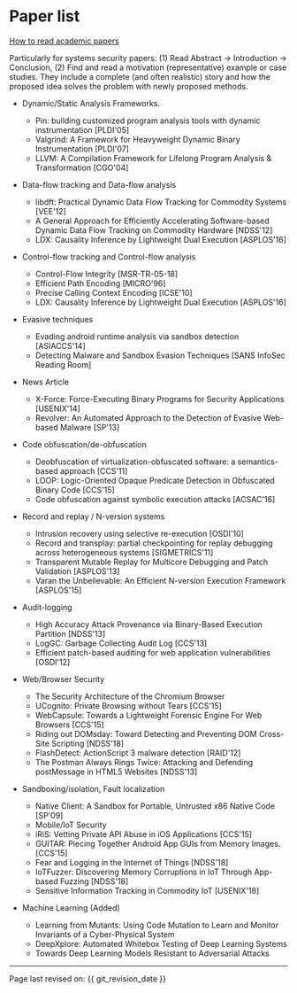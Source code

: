 # Paper list

[How to read academic papers](https://medium.com/ai-saturdays/how-to-read-academic-papers-without-freaking-out-3f7ef43a070f)

Particularly for systems security papers: (1) Read Abstract -> Introduction -> Conclusion, (2) Find and read a motivation (representative) example or case studies. They include a complete (and often realistic) story and how the proposed idea solves the problem with newly proposed methods. 


* Dynamic/Static Analysis Frameworks. 

    * Pin: building customized program analysis tools with dynamic instrumentation [PLDI'05]
    * Valgrind: A Framework for Heavyweight Dynamic Binary Instrumentation [PLDI'07]
    * LLVM: A Compilation Framework for Lifelong Program Analysis &
      Transformation [CGO'04]

* Data-flow tracking and Data-flow analysis
    * libdft: Practical Dynamic Data Flow Tracking for Commodity Systems [VEE'12]
    * A General Approach for Efficiently Accelerating Software-based Dynamic Data Flow Tracking on Commodity Hardware [NDSS'12]
    * LDX: Causality Inference by Lightweight Dual Execution [ASPLOS'16]

* Control-flow tracking and Control-flow analysis
    * Control-Flow Integrity [MSR-TR-05-18]
    * Efficient Path Encoding [MICRO'96]
    * Precise Calling Context Encoding [ICSE'10]
    * LDX: Causality Inference by Lightweight Dual Execution [ASPLOS'16]

* Evasive techniques
    * Evading android runtime analysis via sandbox detection [ASIACCS'14]
    * Detecting Malware and Sandbox Evasion Techniques [SANS InfoSec Reading Room]

* News Article
    * X-Force: Force-Executing Binary Programs for Security Applications [USENIX'14]
    * Revolver: An Automated Approach to the Detection of Evasive Web-based Malware [SP'13]

* Code obfuscation/de-obfuscation
    * Deobfuscation of virtualization-obfuscated software: a semantics-based approach [CCS'11]
    * LOOP: Logic-Oriented Opaque Predicate Detection in Obfuscated Binary Code [CCS'15]
    * Code obfuscation against symbolic execution attacks [ACSAC'16]

* Record and replay / N-version systems
    * Intrusion recovery using selective re-execution [OSDI'10]
    * Record and transplay: partial checkpointing for replay debugging across heterogeneous systems [SIGMETRICS'11]
    * Transparent Mutable Replay for Multicore Debugging and Patch Validation [ASPLOS'13]
    * Varan the Unbelievable: An Efficient N-version Execution Framework [ASPLOS'15]

* Audit-logging
    * High Accuracy Attack Provenance via Binary-Based Execution Partition [NDSS'13]
    * LogGC: Garbage Collecting Audit Log [CCS'13]
    * Efficient patch-based auditing for web application vulnerabilities [OSDI'12]

* Web/Browser Security
    * The Security Architecture of the Chromium Browser 
    * UCognito: Private Browsing without Tears [CCS'15] 
    * WebCapsule: Towards a Lightweight Forensic Engine For Web Browsers  [CCS'15]
    * Riding out DOMsday: Toward Detecting and  Preventing DOM Cross-Site Scripting [NDSS'18]
    * FlashDetect: ActionScript 3 malware detection [RAID'12]
    * The Postman Always Rings Twice: Attacking and Defending postMessage in HTML5 Websites [NDSS'13]

* Sandboxing/isolation, Fault localization
    * Native Client: A Sandbox for Portable, Untrusted x86 Native Code [SP'09]
    * Mobile/IoT Security
    * iRiS: Vetting Private API Abuse in iOS Applications [CCS'15]
    * GUITAR: Piecing Together Android App GUIs from Memory Images. [CCS'15]
    * Fear and Logging in the Internet of Things [NDSS'18]
    * IoTFuzzer: Discovering Memory Corruptions in IoT Through App-based Fuzzing [NDSS'18]
    * Sensitive Information Tracking in Commodity IoT [USENIX'18]

* Machine Learning (Added)
    * Learning from Mutants: Using Code Mutation to Learn and Monitor Invariants of a Cyber-Physical System 
    * DeepXplore: Automated Whitebox Testing of Deep Learning Systems
    * Towards Deep Learning Models Resistant to Adversarial Attacks

----
Page last revised on: {{ git_revision_date }}